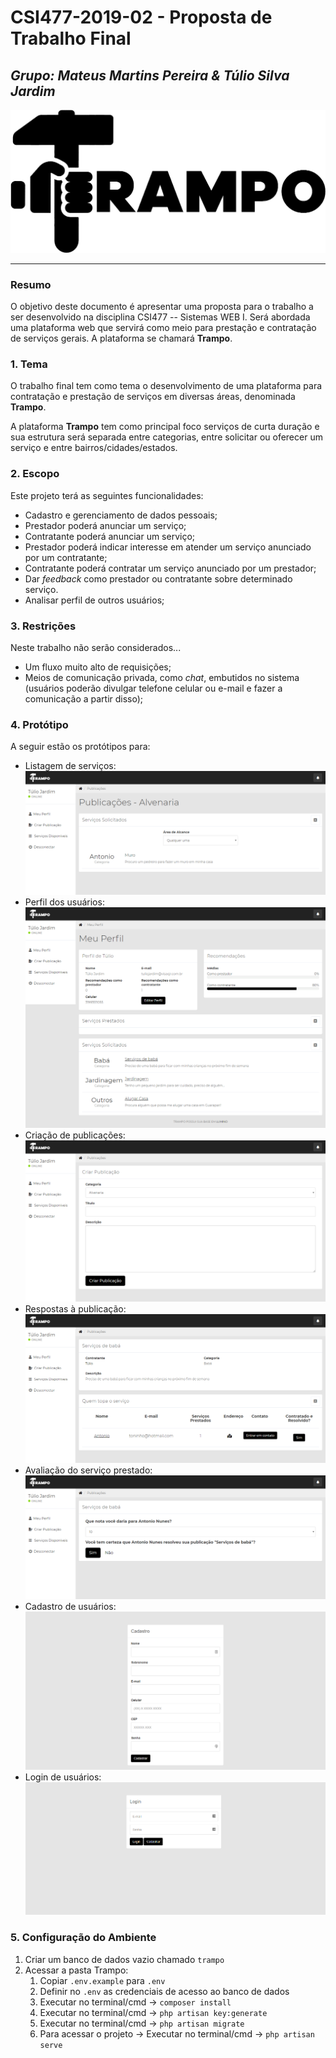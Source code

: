 # **CSI477-2019-02 - Proposta de Trabalho Final**
## *Grupo: Mateus Martins Pereira & Túlio Silva Jardim*

![alt-text][logo]

--------------

<!-- Descrever um resumo sobre o trabalho. -->

### Resumo

  O objetivo deste documento é apresentar uma proposta para o trabalho a ser desenvolvido na disciplina CSI477 -- Sistemas WEB I. Será abordada uma plataforma web que servirá como meio para prestação e contratação de serviços gerais. A plataforma se chamará **Trampo**.

<!-- Apresentar o tema. -->
### 1. Tema

  O trabalho final tem como tema o desenvolvimento de uma plataforma para contratação e prestação de serviços em diversas áreas, denominada **Trampo**.
  
  A plataforma **Trampo** tem como principal foco serviços de curta duração e sua estrutura será separada entre categorias, entre solicitar ou oferecer um serviço e entre bairros/cidades/estados.

<!-- Descrever e limitar o escopo da aplicação. -->
### 2. Escopo

  Este projeto terá as seguintes funcionalidades:
  
   * Cadastro e gerenciamento de dados pessoais;
   * Prestador poderá anunciar um serviço;
   * Contratante poderá anunciar um serviço;
   * Prestador poderá indicar interesse em atender um serviço anunciado por um contratante;
   * Contratante poderá contratar um serviço anunciado por um prestador;
   * Dar *feedback* como prestador ou contratante sobre determinado serviço.
   * Analisar perfil de outros usuários;

<!-- Apresentar restrições de funcionalidades e de escopo. -->
### 3. Restrições

  Neste trabalho não serão considerados...
  * Um fluxo muito alto de requisições;
  * Meios de comunicação privada, como *chat*, embutidos no sistema (usuários poderão divulgar telefone celular ou e-mail e fazer a comunicação a partir disso);

<!-- Construir alguns protótipos para a aplicação, disponibilizá-los no Github e descrever o que foi considerado. //-->
### 4. Protótipo

  A seguir estão os protótipos para:
  * Listagem de serviços: ![alt-text][servicos]
  * Perfil dos usuários: ![alt-text][perfil]
  * Criação de publicações: ![alt-text][publicacao]
  * Respostas à publicação: ![alt-text][respostas]
  * Avaliação do serviço prestado: ![alt-text][feedback]
  * Cadastro de usuários: ![alt-text][cadastro]
  * Login de usuários: ![alt-text][login]

  ### 5. Configuração do Ambiente

  1. Criar um banco de dados vazio chamado `trampo`
  2. Acessar a pasta Trampo:
      1. Copiar `.env.example` para `.env`
      2. Definir no `.env` as credenciais de acesso ao banco de dados
      3. Executar no terminal/cmd -> `composer install`
      4. Executar no terminal/cmd -> `php artisan key:generate`
      5. Executar no terminal/cmd -> `php artisan migrate`
      5. Para acessar o projeto -> Executar no terminal/cmd -> `php artisan serve`
  
  [publicacao]: https://raw.githubusercontent.com/UFOP-CSI477/2019-02-trabalho-final-mateus-e-tulio/master/Prototypes/publicacao.png "Tela de criação de publicações"
  [servicos]: https://raw.githubusercontent.com/UFOP-CSI477/2019-02-trabalho-final-mateus-e-tulio/master/Prototypes/servicos.png "Tela de listagem de serviços"
  [perfil]: https://raw.githubusercontent.com/UFOP-CSI477/2019-02-trabalho-final-mateus-e-tulio/master/Prototypes/perfil.png "Tela de perfil do usuário"
  [cadastro]: https://raw.githubusercontent.com/UFOP-CSI477/2019-02-trabalho-final-mateus-e-tulio/master/Prototypes/cadastro.png "Tela de cadastro"
  [login]: https://raw.githubusercontent.com/UFOP-CSI477/2019-02-trabalho-final-mateus-e-tulio/master/Prototypes/login.png "Tela de login"
  [respostas]: https://raw.githubusercontent.com/UFOP-CSI477/2019-02-trabalho-final-mateus-e-tulio/master/Prototypes/respostas.png "Tela de publicação e suas respostas"
  [feedback]: https://raw.githubusercontent.com/UFOP-CSI477/2019-02-trabalho-final-mateus-e-tulio/master/Prototypes/feedback.png "Tela de avaliação do prestador"
  [logo]: https://raw.githubusercontent.com/UFOP-CSI477/2019-02-trabalho-final-mateus-e-tulio/master/Prototypes/logo.png "Logotipo da marca Trampo"